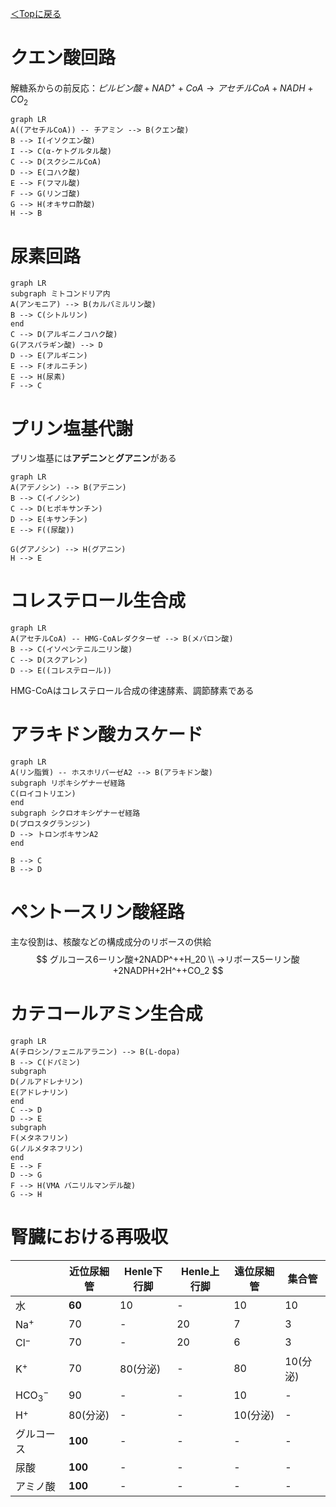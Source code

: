 [＜Topに戻る](https://tom-ose.github.io/my-learning)

# クエン酸回路

解糖系からの前反応：$ピルビン酸 + NAD^+ + CoA → アセチルCoA + NADH + CO_2$

``` mermaid
graph LR
A((アセチルCoA)) -- チアミン --> B(クエン酸)
B --> I(イソクエン酸)
I --> C(α-ケトグルタル酸)
C --> D(スクシニルCoA)
D --> E(コハク酸)
E --> F(フマル酸)
F --> G(リンゴ酸)
G --> H(オキサロ酢酸)
H --> B
```



# 尿素回路

```mermaid
graph LR
subgraph ミトコンドリア内
A(アンモニア) --> B(カルバミルリン酸)
B --> C(シトルリン)
end
C --> D(アルギニノコハク酸)
G(アスパラギン酸) --> D
D --> E(アルギニン)
E --> F(オルニチン)
E --> H(尿素)
F --> C
```



# プリン塩基代謝

プリン塩基には**アデニン**と**グアニン**がある

``` mermaid
graph LR
A(アデノシン) --> B(アデニン)
B --> C(イノシン)
C --> D(ヒポキサンチン)
D --> E(キサンチン)
E --> F((尿酸))

G(グアノシン) --> H(グアニン)
H --> E
```



# コレステロール生合成

``` mermaid
graph LR
A(アセチルCoA) -- HMG-CoAレダクターぜ --> B(メバロン酸)
B --> C(イソペンテニル二リン酸)
C --> D(スクアレン)
D --> E((コレステロール))

```

HMG-CoAはコレステロール合成の律速酵素、調節酵素である



# アラキドン酸カスケード

``` mermaid
graph LR
A(リン脂質) -- ホスホリパーゼA2 --> B(アラキドン酸)
subgraph リポキシゲナーゼ経路
C(ロイコトリエン)
end
subgraph シクロオキシゲナーゼ経路
D(プロスタグランジン)
D --> トロンボキサンA2
end

B --> C
B --> D
```



# ペントースリン酸経路

主な役割は、核酸などの構成成分のリボースの供給
$$
グルコース6ーリン酸+2NADP^++H_20 \\
→リボース5ーリン酸+2NADPH+2H^++CO_2
$$



# カテコールアミン生合成

``` mermaid
graph LR
A(チロシン/フェニルアラニン) --> B(L-dopa)
B --> C(ドパミン)
subgraph 
D(ノルアドレナリン)
E(アドレナリン)
end
C --> D
D --> E
subgraph 
F(メタネフリン)
G(ノルメタネフリン)
end
E --> F
D --> G
F --> H(VMA バニリルマンデル酸)
G --> H
```



# 腎臓における再吸収

|            | 近位尿細管 | Henle下行脚 | Henle上行脚 | 遠位尿細管 | 集合管   |
| ---------- | ---------- | ----------- | ----------- | ---------- | -------- |
| 水         | **60**     | 10          | -           | 10         | 10       |
| Na$^+$     | 70         | -           | 20          | 7          | 3        |
| Cl$^-$     | 70         | -           | 20          | 6          | 3        |
| K$^+$      | 70         | 80(分泌)    | -           | 80         | 10(分泌) |
| HCO$_3^-$  | 90         | -           | -           | 10         | -        |
| H$^+$      | 80(分泌)   | -           | -           | 10(分泌)   | -        |
| グルコース | **100**    | -           | -           | -          | -        |
| 尿酸       | **100**    | -           | -           | -          | -        |
| アミノ酸   | **100**    | -           | -           | -          | -        |

